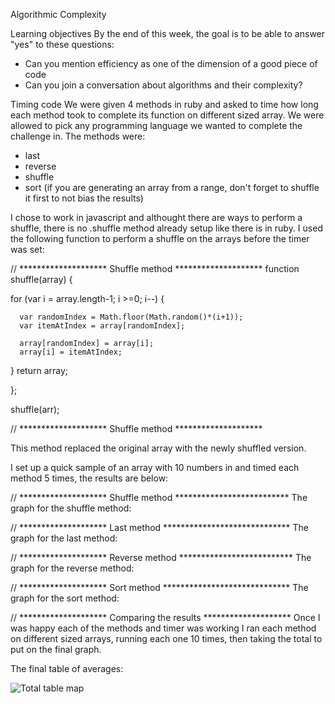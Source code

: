 Algorithmic Complexity

Learning objectives
By the end of this week, the goal is to be able to answer "yes" to these questions:

- Can you mention efficiency as one of the dimension of a good piece of code
- Can you join a conversation about algorithms and their complexity?

Timing code
We were given 4 methods in ruby and asked to time how long each method took to complete its function on different sized array. We were allowed to pick any programming language we wanted to complete the challenge in. The methods were:

- last
- reverse
- shuffle
- sort (if you are generating an array from a range, don't forget to shuffle it first to not bias the results)

I chose to work in javascript and althought there are ways to perform a shuffle, there is no .shuffle method already setup like there is in ruby. I used the following function to perform a shuffle on the arrays before the timer was set:

// ******************** Shuffle method ********************
function shuffle(array) {

  for (var i = array.length-1; i >=0; i--) {

      var randomIndex = Math.floor(Math.random()*(i+1));
      var itemAtIndex = array[randomIndex];

      array[randomIndex] = array[i];
      array[i] = itemAtIndex;
  }
  return array;

};

shuffle(arr);

// ******************** Shuffle method ********************

This method replaced the original array with the newly shuffled version.



I set up a quick sample of an array with 10 numbers in and timed each method 5 times, the results are below:



// ******************** Shuffle method **************************
The graph for the shuffle method:

// ******************** Last method *****************************
The graph for the last method:

// ******************** Reverse method **************************
The graph for the reverse method:

// ******************** Sort method *****************************
The graph for the sort method:



// ******************** Comparing the results ********************
Once I was happy each of the methods and timer was working I ran each method on different sized arrays, running each one 10 times, then taking the total to put on the final graph.

The final table of averages:

![Total table map](https://user-images.githubusercontent.com/37640287/49387325-80167a80-f719-11e8-8d27-5e4567091c98.png)
